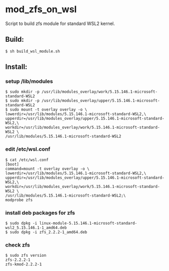 # mod_zfs_on_wsl
Script to build zfs module for standard WSL2 kernel.

## Build:
```
$ sh build_wsl_module.sh
```

## Install:

### setup /lib/modules
```
$ sudo mkdir -p /usr/lib/modules_overlay/work/5.15.146.1-microsoft-standard-WSL2
$ sudo mkdir -p /usr/lib/modules_overlay/upper/5.15.146.1-microsoft-standard-WSL2
$ sudo mount -t overlay overlay -o \
lowerdir=/usr/lib/modules/5.15.146.1-microsoft-standard-WSL2,\
upperdir=/usr/lib/modules_overlay/upper/5.15.146.1-microsoft-standard-WSL2,\
workdir=/usr/lib/modules_overlay/work/5.15.146.1-microsoft-standard-WSL2 \
/usr/lib/modules/5.15.146.1-microsoft-standard-WSL2
```

### edit /etc/wsl.conf
```
$ cat /etc/wsl.conf
[boot]
command=mount -t overlay overlay -o \
lowerdir=/usr/lib/modules/5.15.146.1-microsoft-standard-WSL2,\
upperdir=/usr/lib/modules_overlay/upper/5.15.146.1-microsoft-standard-WSL2,\
workdir=/usr/lib/modules_overlay/work/5.15.146.1-microsoft-standard-WSL2 \
/usr/lib/modules/5.15.146.1-microsoft-standard-WSL2;\
modprobe zfs
```

### install deb packages for zfs
```
$ sudo dpkg -i linux-module-5.15.146.1-microsoft-standard-wsl2_5.15.146.1-1_amd64.deb
$ sudo dpkg -i zfs_2.2.2-1_amd64.deb
```

### check zfs
```
$ sudo zfs version
zfs-2.2.2-1
zfs-kmod-2.2.2-1
```
